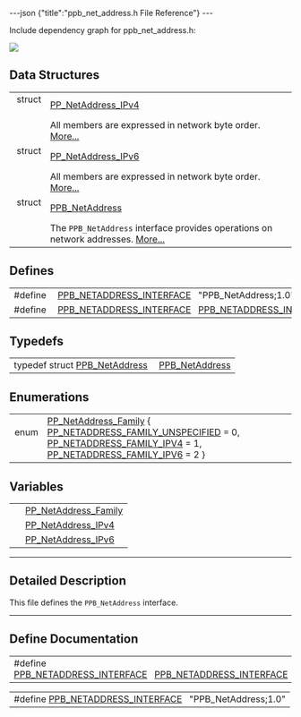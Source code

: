 ---json {"title":"ppb\_net\_address.h File Reference"} ---

Include dependency graph for ppb\_net\_address.h:

![](/docs/native-client/pepper_beta/c/ppb__net__address_8h__incl.png)

Data Structures
---------------

<table><tbody><tr class="odd"><td style="text-align: right;">struct  </td><td><a href="/docs/native-client/pepper_beta/c/struct_p_p___net_address___i_pv4/" class="el">PP_NetAddress_IPv4</a></td></tr><tr class="even"><td style="text-align: right;"> </td><td>All members are expressed in network byte order. <a href="/docs/native-client/pepper_beta/c/struct_p_p___net_address___i_pv4#details">More...</a><br />
</td></tr><tr class="odd"><td style="text-align: right;">struct  </td><td><a href="/docs/native-client/pepper_beta/c/struct_p_p___net_address___i_pv6/" class="el">PP_NetAddress_IPv6</a></td></tr><tr class="even"><td style="text-align: right;"> </td><td>All members are expressed in network byte order. <a href="/docs/native-client/pepper_beta/c/struct_p_p___net_address___i_pv6#details">More...</a><br />
</td></tr><tr class="odd"><td style="text-align: right;">struct  </td><td><a href="/docs/native-client/pepper_beta/c/struct_p_p_b___net_address__1__0/" class="el">PPB_NetAddress</a></td></tr><tr class="even"><td style="text-align: right;"> </td><td>The <code>PPB_NetAddress</code> interface provides operations on network addresses. <a href="/docs/native-client/pepper_beta/c/struct_p_p_b___net_address__1__0#details">More...</a><br />
</td></tr></tbody></table>

Defines
-------

<table><tbody><tr class="odd"><td style="text-align: right;">#define </td><td><a href="/docs/native-client/pepper_beta/c/ppb__net__address_8h#aa487d14ecdf0f4ce95f95f429599b940" class="el">PPB_NETADDRESS_INTERFACE</a>   "PPB_NetAddress;1.0"</td></tr><tr class="even"><td style="text-align: right;">#define </td><td><a href="/docs/native-client/pepper_beta/c/ppb__net__address_8h#a4797048cd8b1d0ab96d600d0f2003f88" class="el">PPB_NETADDRESS_INTERFACE</a>   <a href="/docs/native-client/pepper_beta/c/ppb__net__address_8h#aa487d14ecdf0f4ce95f95f429599b940" class="el">PPB_NETADDRESS_INTERFACE</a></td></tr></tbody></table>

Typedefs
--------

<table><tbody><tr class="odd"><td style="text-align: right;">typedef struct <a href="/docs/native-client/pepper_beta/c/struct_p_p_b___net_address__1__0/" class="el">PPB_NetAddress</a> </td><td><a href="/docs/native-client/pepper_beta/c/group___interfaces#gad6c325ff5a0a74f318a680971d0a7c52" class="el">PPB_NetAddress</a></td></tr></tbody></table>

Enumerations
------------

<table><tbody><tr class="odd"><td style="text-align: right;">enum  </td><td><a href="/docs/native-client/pepper_beta/c/group___enums#ga43636bcadf9aa312a4c345d210ae6c55" class="el">PP_NetAddress_Family</a> { <a href="/docs/native-client/pepper_beta/c/group___enums#gga43636bcadf9aa312a4c345d210ae6c55a2aef50ef77ad0122b649f0b9ac4c41bc" class="el">PP_NETADDRESS_FAMILY_UNSPECIFIED</a> = 0, <a href="/docs/native-client/pepper_beta/c/group___enums#gga43636bcadf9aa312a4c345d210ae6c55a054684e064e8d819f8b2d80640196585" class="el">PP_NETADDRESS_FAMILY_IPV4</a> = 1, <a href="/docs/native-client/pepper_beta/c/group___enums#gga43636bcadf9aa312a4c345d210ae6c55aa70bb3acced932eb4fe7df3aae85c27a" class="el">PP_NETADDRESS_FAMILY_IPV6</a> = 2 }</td></tr></tbody></table>

Variables
---------

<table><tbody><tr class="odd"><td style="text-align: right;"> </td><td><a href="/docs/native-client/pepper_beta/c/group___enums#ga43636bcadf9aa312a4c345d210ae6c55" class="el">PP_NetAddress_Family</a></td></tr><tr class="even"><td style="text-align: right;"> </td><td><a href="/docs/native-client/pepper_beta/c/group___structs#ga34eaf167d3bf1a00281de167719ca604" class="el">PP_NetAddress_IPv4</a></td></tr><tr class="odd"><td style="text-align: right;"> </td><td><a href="/docs/native-client/pepper_beta/c/group___structs#ga1301bb0d95a4b2e8907002b3bdc8f6d9" class="el">PP_NetAddress_IPv6</a></td></tr></tbody></table>

------------------------------------------------------------------------

<span id="details" class="anchor" style="margin: 0;"></span>

Detailed Description
--------------------

This file defines the `PPB_NetAddress` interface.

------------------------------------------------------------------------

Define Documentation
--------------------

<span id="a4797048cd8b1d0ab96d600d0f2003f88" class="anchor" style="margin: 0;"></span>

<table><tbody><tr class="odd"><td>#define <a href="/docs/native-client/pepper_beta/c/ppb__net__address_8h#a4797048cd8b1d0ab96d600d0f2003f88" class="el">PPB_NETADDRESS_INTERFACE</a>   <a href="/docs/native-client/pepper_beta/c/ppb__net__address_8h#aa487d14ecdf0f4ce95f95f429599b940" class="el">PPB_NETADDRESS_INTERFACE</a></td></tr></tbody></table>

<span id="aa487d14ecdf0f4ce95f95f429599b940" class="anchor" style="margin: 0;"></span>

<table><tbody><tr class="odd"><td>#define <a href="/docs/native-client/pepper_beta/c/ppb__net__address_8h#aa487d14ecdf0f4ce95f95f429599b940" class="el">PPB_NETADDRESS_INTERFACE</a>   "PPB_NetAddress;1.0"</td></tr></tbody></table>
